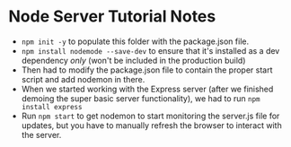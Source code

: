 # Node Server Tutorial Notes
* `npm init -y` to populate this folder with the package.json file.
* `npm install nodemode --save-dev` to ensure that it's installed as a dev dependency _only_ (won't be included in the production build)
* Then had to modify the package.json file to contain the proper start script and add nodemon in there.
* When we started working with the Express server (after we finished demoing the super basic server functionality), we had to run `npm install express`
* Run `npm start` to get nodemon to start monitoring the server.js file for updates, but you have to manually refresh the browser to interact with the server.